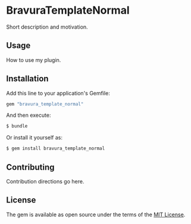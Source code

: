 # BravuraTemplateNormal
Short description and motivation.

## Usage
How to use my plugin.

## Installation
Add this line to your application's Gemfile:

```ruby
gem "bravura_template_normal"
```

And then execute:
```bash
$ bundle
```

Or install it yourself as:
```bash
$ gem install bravura_template_normal
```

## Contributing
Contribution directions go here.

## License
The gem is available as open source under the terms of the [MIT License](https://opensource.org/licenses/MIT).
